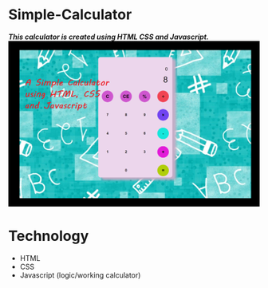 # Simple-Calculator
***This calculator is created using HTML CSS and Javascript.***
![](ss.png)

# Technology
* HTML
* CSS
* Javascript (logic/working calculator)
